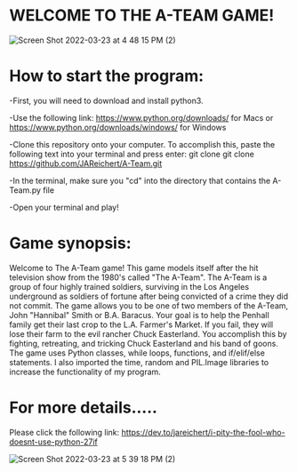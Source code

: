 # WELCOME TO THE A-TEAM GAME!

![Screen Shot 2022-03-23 at 4 48 15 PM (2)](https://user-images.githubusercontent.com/87733614/159801761-dddaa690-fdf9-4744-a3cd-c859c9c34313.png)

# How to start the program:

-First, you will need to download and install python3.  

-Use the following link: https://www.python.org/downloads/ for Macs or https://www.python.org/downloads/windows/ for Windows

-Clone this repository onto your computer.  To accomplish this, paste the following text into your terminal and press enter:
git clone git clone https://github.com/JAReichert/A-Team.git

-In the terminal, make sure you "cd" into the directory that contains the A-Team.py file

-Open your terminal and play!

# Game synopsis:

Welcome to The A-Team game! This game models itself after the hit television show from the 1980's called "The A-Team". The A-Team is a group of four highly trained soldiers, surviving in the Los Angeles underground as soldiers of fortune after being convicted of a crime they did not commit. The game allows you to be one of two members of the A-Team, John "Hannibal" Smith or B.A. Baracus. Your goal is to help the Penhall family get their last crop to the L.A. Farmer's Market. If you fail, they will lose their farm to the evil rancher Chuck Easterland. You accomplish this by fighting, retreating, and tricking Chuck Easterland and his band of goons. The game uses Python classes, while loops, functions, and if/elif/else statements. I also imported the time, random and PIL.Image libraries to increase the functionality of my program.

# For more details.....

Please click the following link:
https://dev.to/jareichert/i-pity-the-fool-who-doesnt-use-python-27if


![Screen Shot 2022-03-23 at 5 39 18 PM (2)](https://user-images.githubusercontent.com/87733614/159808314-956d3a9d-8f21-44c7-9cb7-04cf436c6da1.png)
